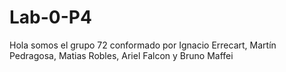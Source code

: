 # Lab-0-P4
Hola somos el grupo 72 conformado por Ignacio Errecart, Martín Pedragosa, Matias Robles, Ariel Falcon y Bruno Maffei